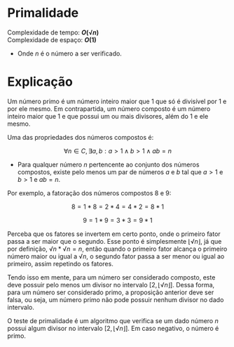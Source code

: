 # Primalidade

Complexidade de tempo: **$O(√n)$**  
Complexidade de espaço: **$O(1)$**  

- Onde $n$ é o número a ser verificado.

# Explicação

Um número primo é um número inteiro maior que $1$ que só é divisível por $1$ e por ele mesmo. Em contrapartida, um número composto é um número inteiro maior que $1$ e que possui um ou mais divisores, além do $1$ e ele mesmo.

Uma das propriedades dos números compostos é:

$$∀n ∈ C, ∃a, b: a > 1 ∧ b > 1 ∧ ab = n$$

- Para qualquer número $n$ pertencente ao conjunto dos números compostos, existe pelo menos um par de números $a$ e $b$ tal que $a > 1$ e $b > 1$ e $ab = n$.

Por exemplo, a fatoração dos números compostos $8$ e $9$:

$$8 = 1 * 8 = 2 * 4 = 4 * 2 = 8 * 1$$

$$9 = 1 * 9 = 3 * 3 = 9 * 1$$

Perceba que os fatores se invertem em certo ponto, onde o primeiro fator passa a ser maior que o segundo. Esse ponto é simplesmente $⌊√n⌋$, já que por definição, $√n * √n = n$, então quando o primeiro fator alcança o primeiro número maior ou igual a $√n$, o segundo fator passa a ser menor ou igual ao primeiro, assim repetindo os fatores.

Tendo isso em mente, para um número ser considerado composto, este deve possuir pelo menos um divisor no intervalo $[2, ⌊√n⌋]$. Dessa forma, para um número ser considerado primo, a proposição anterior deve ser falsa, ou seja, um número primo não pode possuir nenhum divisor no dado intervalo.

O teste de primalidade é um algoritmo que verifica se um dado número $n$ possui algum divisor no intervalo $[2, ⌊√n⌋]$. Em caso negativo, o número é primo.

